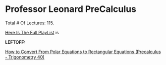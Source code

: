 # Professor Leonard PreCalculus

Total # Of Lectures: 115.

[Here Is The Full PlayList](https://www.youtube.com/playlist?list=PLDesaqWTN6ESsmwELdrzhcGiRhk5DjwLP)
is

**LEFTOFF:**

[How to Convert From Polar Equations to Rectangular Equations (Precalculus - Trigonometry 40)](https://www.youtube.com/watch?v=QjU4_fO8V2I)

